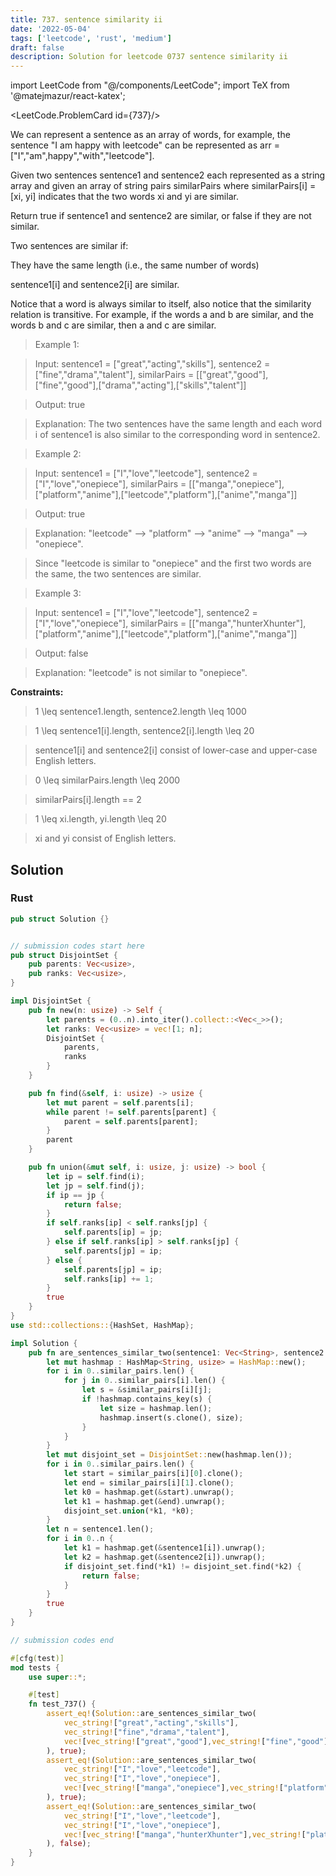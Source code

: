 ```yaml
---
title: 737. sentence similarity ii
date: '2022-05-04'
tags: ['leetcode', 'rust', 'medium']
draft: false
description: Solution for leetcode 0737 sentence similarity ii
---
```

import LeetCode from "@/components/LeetCode";
import TeX from '@matejmazur/react-katex';

<LeetCode.ProblemCard id={737}/>

We can represent a sentence as an array of words, for example, the sentence "I am happy with leetcode" can be represented as arr <TeX>=</TeX> ["I","am",happy","with","leetcode"].



Given two sentences sentence1 and sentence2 each represented as a string array and given an array of string pairs similarPairs where similarPairs[i] <TeX>=</TeX> [xi, yi] indicates that the two words xi and yi are similar.



Return true if sentence1 and sentence2 are similar, or false if they are not similar.



Two sentences are similar if:



They have the same length (i.e., the same number of words)

sentence1[i] and sentence2[i] are similar.

Notice that a word is always similar to itself, also notice that the similarity relation is transitive. For example, if the words a and b are similar, and the words b and c are similar, then a and c are similar.



 



 > Example 1:



 > Input: sentence1 <TeX>=</TeX> ["great","acting","skills"], sentence2 <TeX>=</TeX> ["fine","drama","talent"], similarPairs <TeX>=</TeX> [["great","good"],["fine","good"],["drama","acting"],["skills","talent"]]

 > Output: true

 > Explanation: The two sentences have the same length and each word i of sentence1 is also similar to the corresponding word in sentence2.

 > Example 2:



 > Input: sentence1 <TeX>=</TeX> ["I","love","leetcode"], sentence2 <TeX>=</TeX> ["I","love","onepiece"], similarPairs <TeX>=</TeX> [["manga","onepiece"],["platform","anime"],["leetcode","platform"],["anime","manga"]]

 > Output: true

 > Explanation: "leetcode" --> "platform" --> "anime" --> "manga" --> "onepiece".

 > Since "leetcode is similar to "onepiece" and the first two words are the same, the two sentences are similar.

 > Example 3:



 > Input: sentence1 <TeX>=</TeX> ["I","love","leetcode"], sentence2 <TeX>=</TeX> ["I","love","onepiece"], similarPairs <TeX>=</TeX> [["manga","hunterXhunter"],["platform","anime"],["leetcode","platform"],["anime","manga"]]

 > Output: false

 > Explanation: "leetcode" is not similar to "onepiece".

 



**Constraints:**



 > 1 <TeX>\leq</TeX> sentence1.length, sentence2.length <TeX>\leq</TeX> 1000

 > 1 <TeX>\leq</TeX> sentence1[i].length, sentence2[i].length <TeX>\leq</TeX> 20

 > sentence1[i] and sentence2[i] consist of lower-case and upper-case English letters.

 > 0 <TeX>\leq</TeX> similarPairs.length <TeX>\leq</TeX> 2000

 > similarPairs[i].length <TeX>=</TeX><TeX>=</TeX> 2

 > 1 <TeX>\leq</TeX> xi.length, yi.length <TeX>\leq</TeX> 20

 > xi and yi consist of English letters.


## Solution
### Rust
```rust
pub struct Solution {}


// submission codes start here
pub struct DisjointSet {
    pub parents: Vec<usize>,
    pub ranks: Vec<usize>,
}

impl DisjointSet {
    pub fn new(n: usize) -> Self {
        let parents = (0..n).into_iter().collect::<Vec<_>>();
        let ranks: Vec<usize> = vec![1; n];
        DisjointSet {
            parents,
            ranks
        }
    }

    pub fn find(&self, i: usize) -> usize {
        let mut parent = self.parents[i];
        while parent != self.parents[parent] {
            parent = self.parents[parent];
        }
        parent
    }

    pub fn union(&mut self, i: usize, j: usize) -> bool {
        let ip = self.find(i);
        let jp = self.find(j);
        if ip == jp {
            return false;
        }
        if self.ranks[ip] < self.ranks[jp] {
            self.parents[ip] = jp;
        } else if self.ranks[ip] > self.ranks[jp] {
            self.parents[jp] = ip;
        } else {
            self.parents[jp] = ip;
            self.ranks[ip] += 1;
        }
        true
    }
}
use std::collections::{HashSet, HashMap};

impl Solution {
    pub fn are_sentences_similar_two(sentence1: Vec<String>, sentence2: Vec<String>, similar_pairs: Vec<Vec<String>>) -> bool {
        let mut hashmap : HashMap<String, usize> = HashMap::new();
        for i in 0..similar_pairs.len() {
            for j in 0..similar_pairs[i].len() {
                let s = &similar_pairs[i][j];
                if !hashmap.contains_key(s) {
                    let size = hashmap.len();
                    hashmap.insert(s.clone(), size);
                }
            }
        }        
        let mut disjoint_set = DisjointSet::new(hashmap.len());
        for i in 0..similar_pairs.len() {
            let start = similar_pairs[i][0].clone();
            let end = similar_pairs[i][1].clone();
            let k0 = hashmap.get(&start).unwrap();
            let k1 = hashmap.get(&end).unwrap();
            disjoint_set.union(*k1, *k0);
        }
        let n = sentence1.len();
        for i in 0..n {
            let k1 = hashmap.get(&sentence1[i]).unwrap();
            let k2 = hashmap.get(&sentence2[i]).unwrap();
            if disjoint_set.find(*k1) != disjoint_set.find(*k2) {
                return false;
            }
        }
        true
    }
}

// submission codes end

#[cfg(test)]
mod tests {
    use super::*;

    #[test]
    fn test_737() {
        assert_eq!(Solution::are_sentences_similar_two(
            vec_string!["great","acting","skills"], 
            vec_string!["fine","drama","talent"], 
            vec![vec_string!["great","good"],vec_string!["fine","good"],vec_string!["drama","acting"],vec_string!["skills","talent"]]
        ), true);
        assert_eq!(Solution::are_sentences_similar_two(
            vec_string!["I","love","leetcode"], 
            vec_string!["I","love","onepiece"], 
            vec![vec_string!["manga","onepiece"],vec_string!["platform","anime"],vec_string!["leetcode","platform"],vec_string!["anime","manga"]]
        ), true);
        assert_eq!(Solution::are_sentences_similar_two(
            vec_string!["I","love","leetcode"], 
            vec_string!["I","love","onepiece"], 
            vec![vec_string!["manga","hunterXhunter"],vec_string!["platform","anime"],vec_string!["leetcode","platform"],vec_string!["anime","manga"]]
        ), false);
    }
}

```

